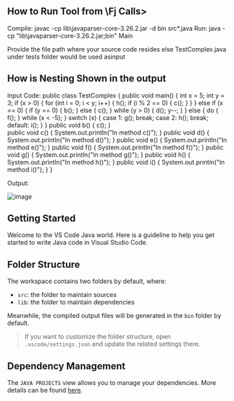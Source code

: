 ## How to Run Tool from \Fj Calls>
Compile: javac -cp lib\javaparser-core-3.26.2.jar -d bin src\*.java
Run: java -cp "lib\javaparser-core-3.26.2.jar;bin" Main

Provide the file path where your source code resides else TestComplex.java 
under tests folder would be used asinput

## How is Nesting Shown in the output
Input Code:
public class TestComplex {
    public void main() {
        int x = 5;
        int y = 3;
        if (x > 0) {
            for (int i = 0; i < y; i++) {
                h();
                if (i % 2 == 0) {
                    c();
                } 
            }
        } else if (x == 0) {
            if (y == 0) {
                b();
            } else {
                c();
            }
            while (y > 0) {
                d();
                y--;
            }
        } else {
            do {
                f();
            } while (x < -5);
        }
        switch (x) {
            case 1:
                g();
                break;
            case 2:
                h();
                break;
            default:
                i();
        }
    }
    public void b() {
        c();
    }\
    public void c() {
        System.out.println("In method c()");
    }
    public void d() {
        System.out.println("In method d()");
    }
    public void e() {
        System.out.println("In method e()");
    }
    public void f() {
        System.out.println("In method f()");
    }
    public void g() {
        System.out.println("In method g()");
    }
    public void h() {
        System.out.println("In method h()");
    }
    public void i() {
        System.out.println("In method i()");
    }
}

Output:


![image](https://github.com/user-attachments/assets/64a99f89-2d58-48f5-8477-080f73976a24)

## Getting Started

Welcome to the VS Code Java world. Here is a guideline to help you get started to write Java code in Visual Studio Code.

## Folder Structure

The workspace contains two folders by default, where:

- `src`: the folder to maintain sources
- `lib`: the folder to maintain dependencies

Meanwhile, the compiled output files will be generated in the `bin` folder by default.

> If you want to customize the folder structure, open `.vscode/settings.json` and update the related settings there.

## Dependency Management

The `JAVA PROJECTS` view allows you to manage your dependencies. More details can be found [here](https://github.com/microsoft/vscode-java-dependency#manage-dependencies).

